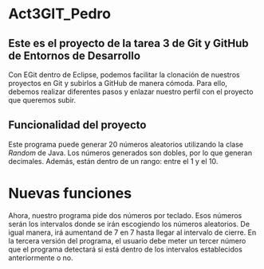 # Act3GIT_Pedro
## Este es el proyecto de la tarea 3 de Git y GitHub de Entornos de Desarrollo

Con EGit dentro de Eclipse, podemos facilitar la clonación de nuestros proyectos en Git y subirlos a GitHub de manera cómoda. 
Para ello, debemos realizar diferentes pasos y enlazar nuestro perfil con el proyecto que queremos subir.

## Funcionalidad del proyecto

Este programa puede generar 20 números aleatorios utilizando la clase *Random* de Java. Los números generados son
dobles, por lo que generan decimales. Además, están dentro de un rango: entre el 1 y el 10.

# Nuevas funciones

Ahora, nuestro programa pide dos números por teclado. Esos números serán los intervalos donde se irán escogiendo los números aleatorios.
De igual manera, irá aumentand de 7 en 7 hasta llegar al intervalo de cierre.
En la tercera versión del programa, el usuario debe meter un tercer número que el programa detectará si está dentro de los
intervalos establecidos anteriormente o no.
